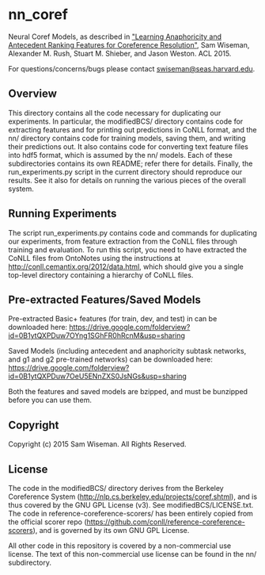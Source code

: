 # nn_coref
Neural Coref Models, as described in ["Learning Anaphoricity and Antecedent Ranking Features for Coreference Resolution"](http://people.seas.harvard.edu/~srush/acl15.pdf), Sam Wiseman, Alexander M. Rush, Stuart M. Shieber, and Jason Weston. ACL 2015.

For questions/concerns/bugs please contact swiseman@seas.harvard.edu.

## Overview

This directory contains all the code necessary for duplicating our experiments. In particular, the modifiedBCS/ directory contains code for extracting features and for printing out predictions in CoNLL format, and the nn/ directory contains code for training models, saving them, and writing their predictions out. It also contains code for converting text feature files into hdf5 format, which is assumed by the nn/ models. Each of these subdirectories contains its own README; refer there for details. Finally, the run_experiments.py script in the current directory should reproduce our results. See it also for details on running the various pieces of the overall system. 

## Running Experiments
The script run_experiments.py contains code and commands for duplicating our experiments, from feature extraction from the CoNLL files through training and evaluation. To run this script, you need to have extracted the CoNLL files from OntoNotes using the instructions at http://conll.cemantix.org/2012/data.html, which should give you a single top-level directory containing a hierarchy of CoNLL files.

## Pre-extracted Features/Saved Models
Pre-extracted Basic+ features (for train, dev, and test) in can be downloaded here: https://drive.google.com/folderview?id=0B1ytQXPDuw7OYng1SGhFR0hRcnM&usp=sharing

Saved Models (including antecedent and anaphoricity subtask networks, and g1 and g2 pre-trained networks) can be downloaded here: https://drive.google.com/folderview?id=0B1ytQXPDuw7OeU5ENnZXS0JsNGs&usp=sharing

Both the features and saved models are bzipped, and must be bunzipped before you can use them.

## Copyright
Copyright (c) 2015 Sam Wiseman. All Rights Reserved.

## License
The code in the modifiedBCS/ directory derives from the Berkeley Coreference System (http://nlp.cs.berkeley.edu/projects/coref.shtml), and is thus covered by the GNU GPL License (v3). See modifiedBCS/LICENSE.txt. The code in reference-coreference-scorers/ has been entirely copied from the official scorer repo (https://github.com/conll/reference-coreference-scorers), and is governed by its own GNU GPL License.

All other code in this repository is covered by a non-commercial use license. The text of this non-commercial use license can be found in the nn/ subdirectory.
